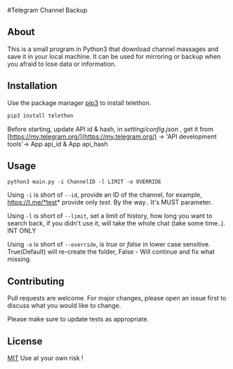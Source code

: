 #Telegram Channel Backup

## About
This is a small program in Python3 that download channel massages and save it in your local machine. It can be used for mirroring or backup when you afraid to lose data or information.

## Installation

Use the package manager [pip3](https://pip.pypa.io/en/stable/) to install telethon.

```bash
pip3 install telethon
```

Before starting, update API id & hash, in *setting/config.json* , get it from [https://my.telegram.org/](https://my.telegram.org/) -> 'API development tools'-> App api_id & App api_hash

## Usage

```
python3 main.py -i ChannelID -l LIMIT -o OVERRIDE
```
Using `-i` is short of `--id`, provide an ID of the channel, for example, https://t.me/*test* provide only *test*. By the way.. It's MUST parameter.

Using `-l` is short of `--limit`, set a limit of history, how long you want to search back, if you didn't use it, will take the whole chat (take some time..). INT ONLY

Using `-o` is short of `--override`, is *true* or *false* in lower case sensitive. True(Default) will re-create the folder, False - Will continue and fix what missing.

## Contributing
Pull requests are welcome. For major changes, please open an issue first to discuss what you would like to change.

Please make sure to update tests as appropriate.

## License
[MIT](https://choosealicense.com/licenses/mit/)
Use at your own risk !

